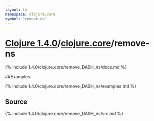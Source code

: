 ```yaml
---
layout: fn
namespace: clojure.core
symbol: "remove-ns"
---
```


# [Clojure 1.4.0](../../)/[clojure.core](../)/remove-ns

{% include 1.4.0/clojure.core/remove_DASH_ns/docs.md %}

##Examples

{% include 1.4.0/clojure.core/remove_DASH_ns/examples.md %}
## Source
{% include 1.4.0/clojure.core/remove_DASH_ns/src.md %}

